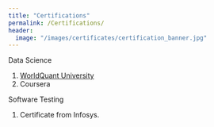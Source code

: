 ```yaml
---
title: "Certifications"
permalink: /Certifications/
header:
  image: "/images/certificates/certification_banner.jpg"
---
```


Data Science
  1. [WorldQuant University](/wqu_certificate.md/)
  2. Coursera

Software Testing
  1. Certificate from Infosys.
